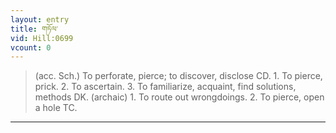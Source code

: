 ```yaml
---
layout: entry
title: གཏོལ་
vid: Hill:0699
vcount: 0
---
```

> (acc\. Sch\.) To perforate, pierce; to discover, disclose CD\. 1\. To pierce, prick\. 2\. To ascertain\. 3\. To familiarize, acquaint, find solutions, methods DK\. (archaic) 1\. To route out wrongdoings\. 2\. To pierce, open a hole TC\.


---

